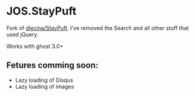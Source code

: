 # JOS.StayPuft

Fork of [dlecina/StayPuft](https://github.com/dlecina/StayPuft).
I've removed the Search and all other stuff that used jQuery.

Works with ghost 3.0+

## Fetures comming soon:

* Lazy loading of Disqus
* Lazy loading of images